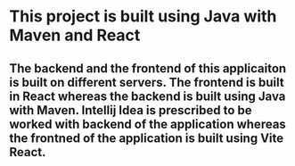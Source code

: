 <H1>This project is built using Java with Maven and React</H1>
<h2>The backend and the frontend of this applicaiton is built on different servers. The frontend is built in React whereas the backend is built using Java with Maven. Intellij Idea is prescribed to be worked with backend of the application whereas the frontned of the application is built using Vite React.</h2>
